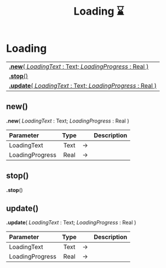 ﻿---
layout: default
title: Loading ⌛
parent: Classes
---

# Loading

|   |
|:---|
|[**.new**( *LoadingText* : Text; *LoadingProgress* : Real )](#new)<br>|
|[**.stop**()](#stop)<br>|
|[**.update**( *LoadingText* : Text; *LoadingProgress* : Real )](#update)<br>|


## new()
**.new**( *LoadingText* : Text; *LoadingProgress* : Real )

|Parameter|Type|   |Description|
|:---|:---:|:---:|:---:|
|LoadingText|Text|->|<Description>|
|LoadingProgress|Real|->|<Description>|

## stop()
**.stop**()


## update()
**.update**( *LoadingText* : Text; *LoadingProgress* : Real )

|Parameter|Type|   |Description|
|:---|:---:|:---:|:---:|
|LoadingText|Text|->|<Description>|
|LoadingProgress|Real|->|<Description>|
